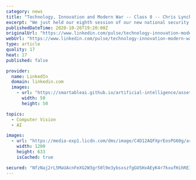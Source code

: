 ```yaml
---
category: news
title: "Technology, Innovation and Modern War -- Class 8 -- Chris Lynch and Nand Mulchandani"
excerpt: "We just held our eighth session of our new national security class Technology, Innovation and Modern War. Joe Felter, Raj Shah and I designed a class to examine the new military systems, operational concepts and doctrines that will emerge from 21st century technologies – Space,"
publishedDateTime: 2020-10-26T19:20:00Z
originalUrl: "https://www.linkedin.com/pulse/technology-innovation-modern-war-class-8-chris-lynch-steve-blank"
webUrl: "https://www.linkedin.com/pulse/technology-innovation-modern-war-class-8-chris-lynch-steve-blank"
type: article
quality: 17
heat: 17
published: false

provider:
  name: LinkedIn
  domain: linkedin.com
  images:
    - url: "https://smartableai.github.io/artificial-intelligence/assets/images/organizations/linkedin.com-50x50.jpg"
      width: 50
      height: 50

topics:
  - Computer Vision
  - AI

images:
  - url: "https://media-exp1.licdn.com/dms/image/C4D12AQFXprEosPG60g/article-cover_image-shrink_720_1280/0?e=1609372800&v=beta&t=JmkVEs_f3hVZ5w2jJwCx86sRPvy9ixxxgW-r8dwu3i8"
    width: 1200
    height: 633
    isCached: true

secured: "NfzNaj2rL5MaUAcnFeXG2W3gr50l9e3ybsxszfgGUSHxAEyK4r7kxufHihREIXb/8i0N0A70Yb5CJYggr1DU+EW+HLS6Dase9KsbnP4tV/1r1HxcX5RZDr1irNyW+MxTT9bptUjviTxM5g1vRelM1SCb2YG/P+v4r1dG/zzUnozgf0+Rdqqerksxn7lTOh3mUHH1GoFhATJpGxhLFHFFoP4EeYVoGkfMql1XP6XyRm7F8iwCkfw0b6HPnfE4FKfDPG4DSg60JRaV2uon3gNODbsn2qeZsVVjbqtBynM7YDs1p1UeJEP45E+kNwH0bBBvzXcJiXecd8BezSVZjld2D6hNiG0ZuiD//PLMcSimbp4=;92XHoISmlK8AiXRY8t2cpQ=="
---
```



